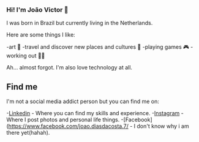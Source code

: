 ### Hi! I'm João Victor 👋



I was born in Brazil but currently living in the Netherlands.

Here are some things I like:

-art 🎨
-travel and discover new places and cultures 🧳
-playing games 🎮 
-working out 🏋️‍♂️

Ah... almost forgot. I'm also love technology at all.

## Find me

I'm not a social media addict person but you can find me on:

-[Linkedin](https://www.linkedin.com/in/jo%C3%A3ovicdias/) - Where you can find my skills and experience.
-[Instagram](https://www.instagram.com/joovct/?hl=pt-br) - Where I post photos and personal life things.
-[Facebook](https://www.facebook.com/joao.diasdacosta.7/ - I don't know why i am there yet(hahah).



